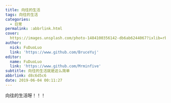 ```yaml
---
title: 向往的生活
tags: 向往的生活
categories:
  - 日常
permalink: :abbrlink.html
cover: 
  https://images.unsplash.com/photo-1484100356142-db6ab6244067?ixlib=rb-1.2.1&ixid=eyJhcHBfaWQiOjEyMDd9&auto=format&fit=crop&w=500&q=60
author:
  nick: FuDuoLuo
  link: 'https://www.github.com/BruceYuj'
editor:
  name: FuDuoLuo
  link: 'https://www.github.com/Mrminfive'
subtitle: 向往的生活就是这么简单
abbrlink: d8c6d5c6
date: 2019-06-04 00:11:27
---
```


向往的生活呀！！！
